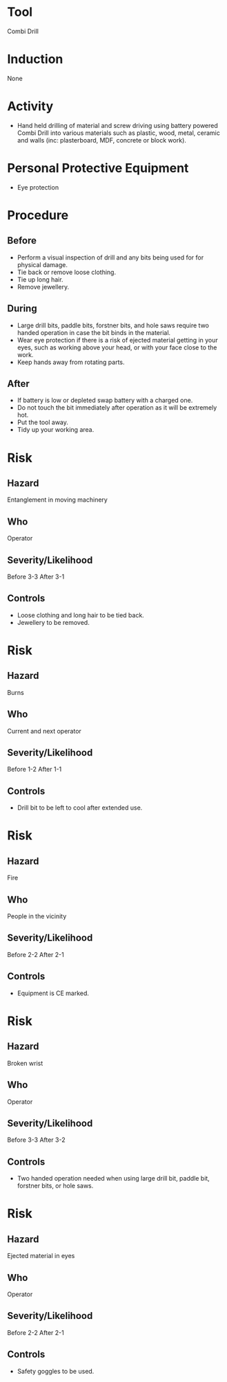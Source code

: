 # Tool
Combi Drill
# Induction
None
# Activity

* Hand held drilling of material and screw driving using battery powered Combi Drill into various materials such as plastic, wood, metal, ceramic and walls (inc: plasterboard, MDF, concrete or block work).

# Personal Protective Equipment

* Eye protection

# Procedure
## Before

* Perform a visual inspection of drill and any bits being used for for physical damage.
* Tie back or remove loose clothing.
* Tie up long hair.
* Remove jewellery.

## During

* Large drill bits, paddle bits, forstner bits, and hole saws require two handed operation in case the bit binds in the material.
* Wear eye protection if there is a risk of ejected material getting in your eyes, such as working above your head, or with your face close to the work.
* Keep hands away from rotating parts.

## After

* If battery is low or depleted swap battery with a charged one.
* Do not touch the bit immediately after operation as it will be extremely hot.
* Put the tool away.
* Tidy up your working area.

# Risk
## Hazard
Entanglement in moving machinery
## Who
Operator
## Severity/Likelihood
Before 3-3 After 3-1
## Controls

* Loose clothing and long hair to be tied back.
* Jewellery to be removed.

# Risk
## Hazard
Burns
## Who
Current and next operator
## Severity/Likelihood
Before 1-2 After 1-1
## Controls

* Drill bit to be left to cool after extended use.

# Risk
## Hazard
Fire
## Who
People in the vicinity
## Severity/Likelihood
Before 2-2 After 2-1
## Controls

* Equipment is CE marked.

# Risk
## Hazard
Broken wrist
## Who
Operator
## Severity/Likelihood
Before 3-3 After 3-2
## Controls

* Two handed operation needed when using large drill bit, paddle bit, forstner bits, or hole saws.

# Risk
## Hazard
Ejected material in eyes
## Who
Operator
## Severity/Likelihood
Before 2-2 After 2-1
## Controls

* Safety goggles to be used.


